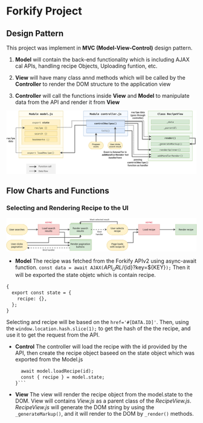 # Forkify Project

## Design Pattern

This project was implement in **MVC (Model-View-Control)** design pattern.

1. **Model** will contain the back-end functionality which is including AJAX cal APIs, handling recipe Objects, Uploading funtion, etc.

2. **View** will have many class annd methods which will be called by the **Controller** to render the DOM structure to the application view

3. **Controller** will call the functions inside **View** and **Model** to manipulate data from the API and render it from **View**

![Architecture](https://github.com/AnhLamTruong/Forkify-Application/blob/master/forkify-architecture-recipe-loading.png)

## Flow Charts and Functions

### Selecting and Rendering Recipe to the UI

![Render_And_Select](https://github.com/AnhLamTruong/Forkify-Application/blob/master/forkify-flowchart-part-1.png)

- **Model** The recipe was fetched from the Forkify APIv2 using async-await function.
  `const data = await AJAX(`${API_URL}/${id}?key=${KEY}`);`
  Then it will be exported the state objetc which is contain recipe.

```
{
  export const state = {
    recipe: {},
  };
}
```

Selecting and recipe will be based on the `href='#[DATA.ID]'`. Then, using the `window.location.hash.slice(1);` to get the hash of the the recipe, and use it to get the request from the API.

- **Control** The controller will load the recipe with the id provided by the API, then create the recipe object baseed on the state object which was exported from the Model.js
  ````{
    await model.loadRecipe(id);
    const { recipe } = model.state;
  }```
  ````
- **View** The view will render the recipe object from the model.state to the DOM. View will contains _View.js_ as a parent class of the _RecipeView.js_. _*RecipeView.js*_ will generate the DOM string by using the `_generateMarkup()`, and it will render to the DOM by `_render()` methods.

